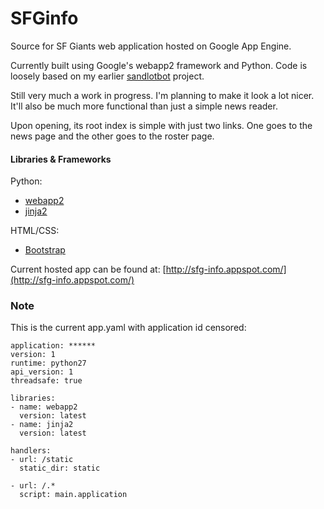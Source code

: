 # SFGinfo
Source for SF Giants web application hosted on Google App Engine.

Currently built using Google's webapp2 framework and Python. Code is loosely based on my earlier [sandlotbot](https://github.com/joshwertheim/sandlotbot) project.

Still very much a work in progress. I'm planning to make it look a lot nicer. It'll also be much more functional than just a simple news reader.

Upon opening, its root index is simple with just two links. One goes to the news page and the other goes to the roster page.

#### Libraries & Frameworks

Python:
* [webapp2](https://webapp-improved.appspot.com/)
* [jinja2](http://jinja.pocoo.org/docs/dev/)

HTML/CSS:
* [Bootstrap](http://getbootstrap.com/) 

Current hosted app can be found at:
[http://sfg-info.appspot.com/](http://sfg-info.appspot.com/)

### Note

This is the current app.yaml with application id censored:

```
application: ******
version: 1
runtime: python27
api_version: 1
threadsafe: true

libraries:
- name: webapp2
  version: latest
- name: jinja2
  version: latest

handlers:
- url: /static
  static_dir: static

- url: /.*
  script: main.application
```
